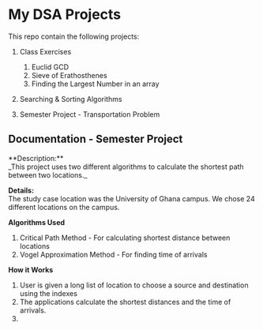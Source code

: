 # My DSA Projects
This repo contain the following projects:
1. Class Exercises 
   1. Euclid GCD
   2. Sieve of Erathosthenes
   3. Finding the Largest Number in an array

2. Searching & Sorting Algorithms 
3. Semester Project - Transportation Problem


<h2>Documentation - Semester Project</h2>
**Description:**<br />
_This project uses two different algorithms to calculate the shortest path between two locations._

**Details:**<br />
The study case location was the University of Ghana campus. 
We chose 24 different locations on the campus.

**Algorithms Used**
1. Critical Path Method - For calculating shortest distance between locations
2. Vogel Approximation Method - For finding time of arrivals

**How it Works**<br />
1. User is given a long list of location to choose a source and destination using the indexes
2. The applications calculate the shortest distances and the time of arrivals.
3. 















